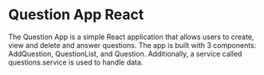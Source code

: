 # Question App React
The Question App is a simple React application that allows users to create, view and delete and answer questions.
The app is built with 3 components: AddQuestion, QuestionList, and Question. Additionally, a service called questions.service is used to handle data.

